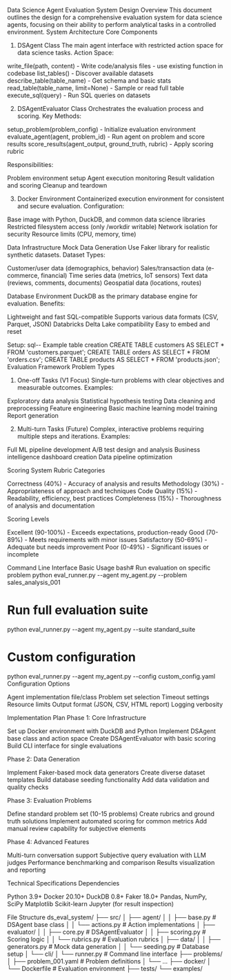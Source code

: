 Data Science Agent Evaluation System Design
Overview
This document outlines the design for a comprehensive evaluation system for data science agents, focusing on their ability to perform analytical tasks in a controlled environment.
System Architecture
Core Components
1. DSAgent Class
The main agent interface with restricted action space for data science tasks.
Action Space:

write_file(path, content) - Write code/analysis files - use existing function in codebase
list_tables() - Discover available datasets
describe_table(table_name) - Get schema and basic stats
read_table(table_name, limit=None) - Sample or read full table
execute_sql(query) - Run SQL queries on datasets

2. DSAgentEvaluator Class
Orchestrates the evaluation process and scoring.
Key Methods:

setup_problem(problem_config) - Initialize evaluation environment
evaluate_agent(agent, problem_id) - Run agent on problem and score results
score_results(agent_output, ground_truth, rubric) - Apply scoring rubric

Responsibilities:

Problem environment setup
Agent execution monitoring
Result validation and scoring
Cleanup and teardown

3. Docker Environment
Containerized execution environment for consistent and secure evaluation.
Configuration:

Base image with Python, DuckDB, and common data science libraries
Restricted filesystem access (only /workdir writable)
Network isolation for security
Resource limits (CPU, memory, time)

Data Infrastructure
Mock Data Generation
Use Faker library for realistic synthetic datasets.
Dataset Types:

Customer/user data (demographics, behavior)
Sales/transaction data (e-commerce, financial)
Time series data (metrics, IoT sensors)
Text data (reviews, comments, documents)
Geospatial data (locations, routes)

Database Environment
DuckDB as the primary database engine for evaluation.
Benefits:

Lightweight and fast
SQL-compatible
Supports various data formats (CSV, Parquet, JSON)
Databricks Delta Lake compatibility
Easy to embed and reset

Setup:
sql-- Example table creation
CREATE TABLE customers AS SELECT * FROM 'customers.parquet';
CREATE TABLE orders AS SELECT * FROM 'orders.csv';
CREATE TABLE products AS SELECT * FROM 'products.json';
Evaluation Framework
Problem Types
1. One-off Tasks (V1 Focus)
Single-turn problems with clear objectives and measurable outcomes.
Examples:

Exploratory data analysis
Statistical hypothesis testing
Data cleaning and preprocessing
Feature engineering
Basic machine learning model training
Report generation

2. Multi-turn Tasks (Future)
Complex, interactive problems requiring multiple steps and iterations.
Examples:

Full ML pipeline development
A/B test design and analysis
Business intelligence dashboard creation
Data pipeline optimization

Scoring System
Rubric Categories

Correctness (40%) - Accuracy of analysis and results
Methodology (30%) - Appropriateness of approach and techniques
Code Quality (15%) - Readability, efficiency, best practices
Completeness (15%) - Thoroughness of analysis and documentation

Scoring Levels

Excellent (90-100%) - Exceeds expectations, production-ready
Good (70-89%) - Meets requirements with minor issues
Satisfactory (50-69%) - Adequate but needs improvement
Poor (0-49%) - Significant issues or incomplete

Command Line Interface
Basic Usage
bash# Run evaluation on specific problem
python eval_runner.py --agent my_agent.py --problem sales_analysis_001

# Run full evaluation suite
python eval_runner.py --agent my_agent.py --suite standard_suite

# Custom configuration
python eval_runner.py --agent my_agent.py --config custom_config.yaml
Configuration Options

Agent implementation file/class
Problem set selection
Timeout settings
Resource limits
Output format (JSON, CSV, HTML report)
Logging verbosity

Implementation Plan
Phase 1: Core Infrastructure

Set up Docker environment with DuckDB and Python
Implement DSAgent base class and action space
Create DSAgentEvaluator with basic scoring
Build CLI interface for single evaluations

Phase 2: Data Generation

Implement Faker-based mock data generators
Create diverse dataset templates
Build database seeding functionality
Add data validation and quality checks

Phase 3: Evaluation Problems

Define standard problem set (10-15 problems)
Create rubrics and ground truth solutions
Implement automated scoring for common metrics
Add manual review capability for subjective elements

Phase 4: Advanced Features

Multi-turn conversation support
Subjective query evaluation with LLM judges
Performance benchmarking and comparison
Results visualization and reporting

Technical Specifications
Dependencies

Python 3.9+
Docker 20.10+
DuckDB 0.8+
Faker 18.0+
Pandas, NumPy, SciPy
Matplotlib
Scikit-learn
Jupyter (for result inspection)

File Structure
ds_eval_system/
├── src/
│   ├── agent/
│   │   ├── base.py          # DSAgent base class
│   │   └── actions.py       # Action implementations
│   ├── evaluator/
│   │   ├── core.py          # DSAgentEvaluator
│   │   ├── scoring.py       # Scoring logic
│   │   └── rubrics.py       # Evaluation rubrics
│   ├── data/
│   │   ├── generators.py    # Mock data generation
│   │   └── seeding.py       # Database setup
│   └── cli/
│       └── runner.py        # Command line interface
├── problems/
│   ├── problem_001.yaml     # Problem definitions
│   └── ...
├── docker/
│   └── Dockerfile           # Evaluation environment
├── tests/
└── examples/